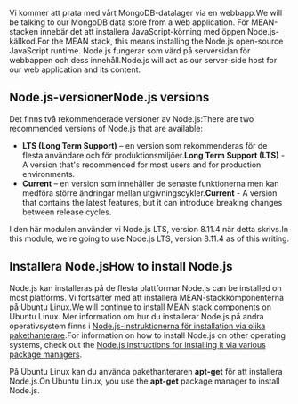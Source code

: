 <span data-ttu-id="8048c-101">Vi kommer att prata med vårt MongoDB-datalager via en webbapp.</span><span class="sxs-lookup"><span data-stu-id="8048c-101">We will be talking to our MongoDB data store from a web application.</span></span> <span data-ttu-id="8048c-102">För MEAN-stacken innebär det att installera JavaScript-körning med öppen Node.js-källkod.</span><span class="sxs-lookup"><span data-stu-id="8048c-102">For the MEAN stack, this means installing the Node.js open-source JavaScript runtime.</span></span> <span data-ttu-id="8048c-103">Node.js fungerar som värd på serversidan för webbappen och dess innehåll.</span><span class="sxs-lookup"><span data-stu-id="8048c-103">Node.js will act as our server-side host for our web application and its content.</span></span>

## <a name="nodejs-versions"></a><span data-ttu-id="8048c-104">Node.js-versioner</span><span class="sxs-lookup"><span data-stu-id="8048c-104">Node.js versions</span></span>

<span data-ttu-id="8048c-105">Det finns två rekommenderade versioner av Node.js:</span><span class="sxs-lookup"><span data-stu-id="8048c-105">There are two recommended versions of Node.js that are available:</span></span>

- <span data-ttu-id="8048c-106">**LTS (Long Term Support)** – en version som rekommenderas för de flesta användare och för produktionsmiljöer.</span><span class="sxs-lookup"><span data-stu-id="8048c-106">**Long Term Support (LTS)** - A version that's recommended for most users and for production environments.</span></span>
- <span data-ttu-id="8048c-107">**Current** – en version som innehåller de senaste funktionerna men kan medföra större ändringar mellan utgivningscykler.</span><span class="sxs-lookup"><span data-stu-id="8048c-107">**Current** - A version that contains the latest features, but it can introduce breaking changes between release cycles.</span></span>

<span data-ttu-id="8048c-108">I den här modulen använder vi Node.js LTS, version 8.11.4 när detta skrivs.</span><span class="sxs-lookup"><span data-stu-id="8048c-108">In this module, we're going to use Node.js LTS, version 8.11.4 as of this writing.</span></span>

## <a name="how-to-install-nodejs"></a><span data-ttu-id="8048c-109">Installera Node.js</span><span class="sxs-lookup"><span data-stu-id="8048c-109">How to install Node.js</span></span>

<span data-ttu-id="8048c-110">Node.js kan installeras på de flesta plattformar.</span><span class="sxs-lookup"><span data-stu-id="8048c-110">Node.js can be installed on most platforms.</span></span> <span data-ttu-id="8048c-111">Vi fortsätter med att installera MEAN-stackkomponenterna på Ubuntu Linux.</span><span class="sxs-lookup"><span data-stu-id="8048c-111">We will continue to install MEAN stack components on Ubuntu Linux.</span></span> <span data-ttu-id="8048c-112">Mer information om hur du installerar Node.js på andra operativsystem finns i [Node.js-instruktionerna för installation via olika pakethanterare](https://Node.js.org/en/download/package-manager/).</span><span class="sxs-lookup"><span data-stu-id="8048c-112">For information on how to install Node.js on other operating systems, check out the [Node.js instructions for installing it via various package managers](https://Node.js.org/en/download/package-manager/).</span></span>

<span data-ttu-id="8048c-113">På Ubuntu Linux kan du använda pakethanteraren **apt-get** för att installera Node.js.</span><span class="sxs-lookup"><span data-stu-id="8048c-113">On Ubuntu Linux, you use the **apt-get** package manager to install Node.js.</span></span>